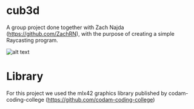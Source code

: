# cub3d
A group project done together with Zach Najda (https://github.com/ZachRN), with the purpose of creating a simple Raycasting program.

![alt text](https://cdn.discordapp.com/attachments/994604188476645416/1171116474564366356/image.png?ex=655b8235&is=65490d35&hm=16ab4b59a0e2ef934041b4d5150eb705f4800c8e9c9320bf010dbe52dd2cd555&)

# Library
For this project we used the mlx42 graphics library published by codam-coding-college (https://github.com/codam-coding-college)

